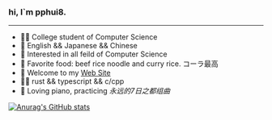 ### hi, I`m pphui8.
---  
- 👨‍🎓 College student of Computer Science
- 💬 English && Japanese && Chinese
- 🧐 Interested in all feild of Computer Science
- 🍚 Favorite food: beef rice noodle and curry rice. コーラ最高
- 🎏 Welcome to my [Web Site](https://pphui8.com)
- 👨‍💻 rust && typescript && c/cpp
- 🎹 Loving piano, practicing *永远的7日之都组曲*  


[![Anurag's GitHub stats](https://github-readme-stats.vercel.app/api?username=pphui8&count_private=true&show_icons=true&border_color=39c5bb)](https://github.com/anuraghazra/github-readme-stats)
